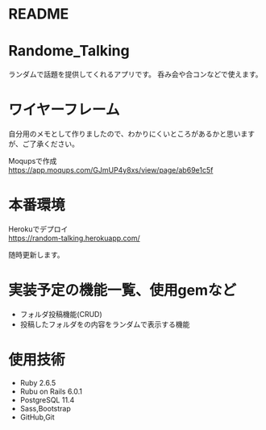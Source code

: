 # README
 
 
# Randome_Talking
 
ランダムで話題を提供してくれるアプリです。
呑み会や合コンなどで使えます。

# ワイヤーフレーム

自分用のメモとして作りましたので、わかりにくいところがあるかと思いますが、ご了承ください。  

Moqupsで作成  
https://app.moqups.com/GJmUP4y8xs/view/page/ab69e1c5f
 
# 本番環境
 
Herokuでデプロイ  
https://random-talking.herokuapp.com/  
  
随時更新します。
 
# 実装予定の機能一覧、使用gemなど
 
* フォルダ投稿機能(CRUD)
* 投稿したフォルダをの内容をランダムで表示する機能


# 使用技術
 
* Ruby  2.6.5
* Rubu on Rails 6.0.1
* PostgreSQL 11.4
* Sass,Bootstrap
* GitHub,Git

